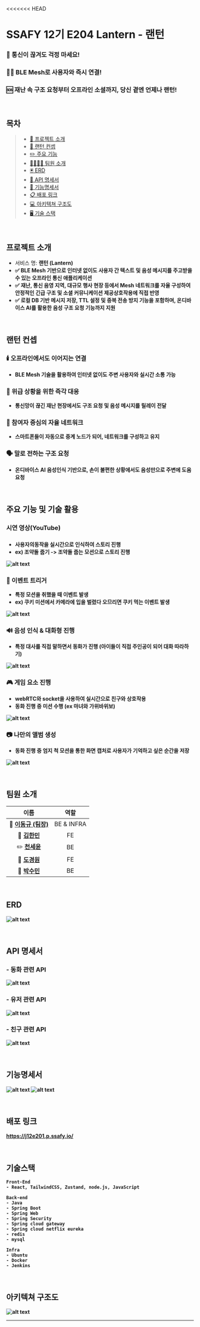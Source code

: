 <<<<<<< HEAD
# SSAFY 12기 E204 Lantern - 랜턴


### 📡 통신이 끊겨도 걱정 마세요! 
### 🚶‍♀️ BLE Mesh로 사용자와 즉시 연결! 
### 🆘 재난 속 구조 요청부터 오프라인 소셜까지, 당신 곁엔 언제나 랜턴!

<br>

## 목차

> - [👋 프로젝트 소개](#프로젝트-소개)
> - [📖 랜턴 컨셉](#쏙쏙-컨셉)
> - [✏️ 주요 기능](#주요-기능-및-기술-활용)
> - [👩‍👩‍👧‍👧 팀원 소개](#팀원-소개)
> - [🖲️ ERD](#ERD)
> - [📌 API 명세서](#API-명세서)
> - [🚨 기능명세서](#기능명세서)
> - [📋 배포 링크](#배포-링크)
> - [💻 아키텍쳐 구조도](#아키텍쳐-구조도)
> - [🖥️ 기술 스택](#기술-스택)


<br>

## 프로젝트 소개
 - 서비스 명: <b>랜턴 (Lantern) 
 - ✅ BLE Mesh 기반으로 인터넷 없이도 사용자 간 텍스트 및 음성 메시지를 주고받을 수 있는 오프라인 통신 애플리케이션
 - ✅ 재난, 통신 음영 지역, 대규모 행사 현장 등에서 Mesh 네트워크를 자율 구성하여 안정적인 긴급 구조 및 소셜 커뮤니케이션 제공상호작용에 직접 반영
 - ✅ 로컬 DB 기반 메시지 저장, TTL 설정 및 중복 전송 방지 기능을 포함하며, 온디바이스 AI를 활용한 음성 구조 요청 기능까지 지원

<br>

## 랜턴 컨셉
### 🕯️ 오프라인에서도 이어지는 연결
- BLE Mesh 기술을 활용하여 인터넷 없이도 주변 사용자와 실시간 소통 가능
### 🚨 위급 상황을 위한 즉각 대응
- 통신망이 끊긴 재난 현장에서도 구조 요청 및 음성 메시지를 릴레이 전달
### 📱 참여자 중심의 자율 네트워크
- 스마트폰들이 자동으로 중계 노드가 되어, 네트워크를 구성하고 유지
### 🗣️ 말로 전하는 구조 요청
- 온디바이스 AI 음성인식 기반으로, 손이 불편한 상황에서도 음성만으로 주변에 도움 요청

<br>

## 주요 기능 및 기술 활용
### 시연 영상(YouTube)
<!-- [![쏙쏙](img/ssockssock.png)](https://youtu.be/3BXyRPZQ93U) -->
### 
 - 사용자의동작을 실시간으로 인식하여 스토리 진행
 - ex) 조약돌 줍기 -> 조약돌 줍는 모션으로 스토리 진행

 ![alt text](img/stone.gif)
### 🎊 이벤트 트리거 
 - 특정 모션을 취했을 때 이벤트 발생
 - ex) 쿠키 미션에서 카메라에 입을 벌렸다 오므리면 쿠키 먹는 이벤트 발생

![alt text](img/cookie.gif)
### 🔊 음성 인식 & 대화형 진행
- 특정 대사를 직접 말하면서 동화가 진행 (아이들이 직접 주인공이 되어 대화 따라하기)

 ![alt text](img/readtext.gif)
### 🎮 게임 요소 진행 
- webRTC와 socket을 사용하여 실시간으로 친구와 상호작용
- 동화 진행 중 미션 수행 (ex 마녀와 가위바위보)

 ![alt text](img/RSP.gif)
### 📷 나만의 앨범 생성
- 동화 진행 중 엄지 척 모션을 통한 화면 캡처로 사용자가 기억하고 싶은 순간을 저장

![alt text](img/capture.gif)

<br>

## 팀원 소개
| 이름 | 역할 |
|:--:|:--:|
| 👑 **[이동규 (팀장)](https://github.com/Iwannabegosu)**| BE & INFRA|
| 🌟 **[김한민](https://github.com/skdud5126)** | FE |
| ✏️ **[천세윤](https://github.com/jhnam0324)** | BE |
| 🐶 **[도경원](https://github.com/xongeeuse)** | FE |
| 🚀 **[박수민](https://github.com/garam0107)** | BE |

<br>

## ERD
![alt text](img/erd_mongle.png)

<br>

## API 명세서
### - 동화 관련 API
![alt text](img/fairytale_api.png)
### - 유저 관련 API
![alt text](img/user_api.png)
### - 친구 관련 API
![alt text](img/friend_api.png)

<br>

## 기능명세서
![alt text](img/img11.png)
![alt text](img/img22.png)

<br>

## 배포 링크

https://j12e201.p.ssafy.io/

<br>


## 기술스택

```
Front-End
- React, TailwindCSS, Zustand, node.js, JavaScript

Back-end 
- Java
- Spring Boot
- Spring Web
- Spring Security
- Spring cloud gateway
- Spring cloud netflix eureka
- redis
- mysql

Infra
- Ubuntu
- Docker
- Jenkins

```


<br>


## 아키텍쳐 구조도

![alt text](img/Architecture_mogle_fin.png)

---

